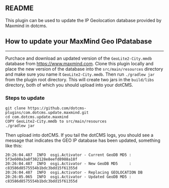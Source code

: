 
README
------

This plugin can be used to update the IP Geolocation database provided by Maxmind in dotcms.


## How to update your MaxMind Geo IPdatabase
-------------------------


Purchace and download an updated version of the `GeoLite2-City.mmdb` database from https://www.maxmind.com.  Clone this plugin locally and place the new version of the database into the `src/main/resources` directory and make sure you name it `GeoLite2-City.mmdb`.  Then run  `./gradlew jar` from the plugin root directory.   This will create two jars in the `build/libs` directory, both of which you should upload into your dotCMS.


### Steps to update

```
git clone https://github.com/dotcms-plugins/com.dotcms.update.maxmind.git
cd com.dotcms.update.maxmind
COPY GeoLite2-City.mmdb to src/main/resources
./gradlew jar
```

Then upload into dotCMS.  If you tail the dotCMS logs, you should see a message that indicates the GEO IP database has been updated, something like this:
```
20:26:04.487  INFO  osgi.Activator - Current GeoDB MD5 : 5f3e600a3a8f382128e8eefd8988a18f
20:26:04.487  INFO  osgi.Activator - New GeoDB MD5     : c83586d8575554b1bdc3bdd15f61355d
20:26:04.487  INFO  osgi.Activator - Replacing GEOLOCATION DB
20:26:05.065  INFO  osgi.Activator - Updated GeoDB MD5 : c83586d8575554b1bdc3bdd15f61355d
```
